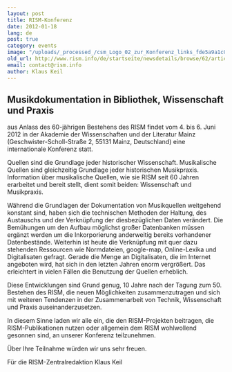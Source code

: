 ```yaml
---
layout: post
title: RISM-Konferenz
date: 2012-01-18
lang: de
post: true
category: events
image: "/uploads/_processed_/csm_Logo_02_zur_Konferenz_links_fde5a9a1c0.jpg"
old_url: http://www.rism.info/de/startseite/newsdetails/browse/62/article/64/rism-conference.html
email: contact@rism.info
author: Klaus Keil
---
```



## **Musikdokumentation in Bibliothek, Wissenschaft und Praxis**

aus Anlass des 60-jährigen Bestehens des RISM findet vom 4. bis 6. Juni 2012 in der Akademie der Wissenschaften und der Literatur Mainz (Geschwister-Scholl-Straße 2, 55131 Mainz, Deutschland) eine internationale Konferenz statt.

Quellen sind die Grundlage jeder historischer Wissenschaft. Musikalische Quellen sind gleichzeitig Grundlage jeder historischen Musikpraxis. Information über musikalische Quellen, wie sie RISM seit 60 Jahren erarbeitet und bereit stellt, dient somit beiden: Wissenschaft und Musikpraxis.

Während die Grundlagen der Dokumentation von Musikquellen weitgehend konstant sind, haben sich die technischen Methoden der Haltung, des Austauschs und der Verknüpfung der diesbezüglichen Daten verändert. Die Bemühungen um den Aufbau möglichst großer Datenbanken müssen ergänzt werden um die Inkorporierung anderweitig bereits vorhandener Datenbestände. Weiterhin ist heute die Verknüpfung mit quer dazu stehenden Ressourcen wie Normdateien, google-map, Online-Lexika und Digitalisaten gefragt. Gerade die Menge an Digitalisaten, die im Internet angeboten wird, hat sich in den letzten Jahren enorm vergrößert. Das erleichtert in vielen Fällen die Benutzung der Quellen erheblich.

Diese Entwicklungen sind Grund genug, 10 Jahre nach der Tagung zum 50. Bestehen des RISM, die neuen Möglichkeiten zusammenzutragen und sich mit weiteren Tendenzen in der Zusammenarbeit von Technik, Wissenschaft und Praxis auseinanderzusetzen.

In diesem Sinne laden wir alle ein, die den RISM-Projekten beitragen, die RISM-Publikationen nutzen oder allgemein dem RISM wohlwollend gesonnen sind, an unserer Konferenz teilzunehmen.

Über Ihre Teilnahme würden wir uns sehr freuen.

Für die RISM-Zentralredaktion
Klaus Keil